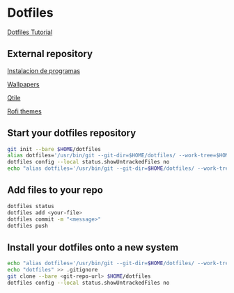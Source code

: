# Dotfiles

[Dotfiles Tutorial](https://www.atlassian.com/git/tutorials/dotfiles)

## External repository

[Instalacion de programas](https://gitlab.com/snippets/2135457.git)

[Wallpapers](https://gitlab.com/AlbertoVf1/wallpapers)

[Qtile](https://gitlab.com/AlbertoVf1/qtile)

[Rofi themes](https://github.com/adi1090x/rofi.git)

## Start your dotfiles repository

```bash
git init --bare $HOME/dotfiles
alias dotfiles='/usr/bin/git --git-dir=$HOME/dotfiles/ --work-tree=$HOME'
dotfiles config --local status.showUntrackedFiles no
echo "alias dotfiles='/usr/bin/git --git-dir=$HOME/dotfiles/ --work-tree=$HOME'" >> $HOME/.zshrc
```

## Add files to your repo

```bash
dotfiles status
dotfiles add <your-file>
dotfiles commit -m "<message>"
dotfiles push
```

## Install your dotfiles onto a new system

```bash
echo "alias dotfiles='/usr/bin/git --git-dir=$HOME/dotfiles/ --work-tree=$HOME'" >> $HOME/.zshrc
echo "dotfiles" >> .gitignore
git clone --bare <git-repo-url> $HOME/dotfiles
dotfiles config --local status.showUntrackedFiles no
```
